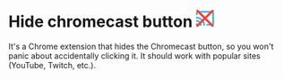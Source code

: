 # Hide chromecast button ![icon](assets/images/icon-32.png)

It's a Chrome extension that hides the Chromecast button, so you won't panic about accidentally clicking it. It should work with popular sites (YouTube, Twitch, etc.).
